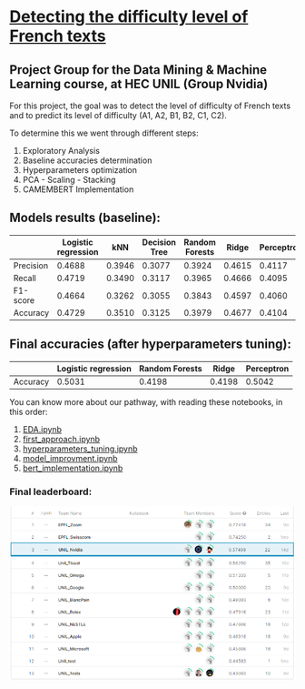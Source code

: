 # [Detecting the difficulty level of French texts](https://www.kaggle.com/c/detecting-the-difficulty-level-of-french-texts/overview/evaluation)
## Project Group for the Data Mining & Machine Learning course, at HEC UNIL (Group Nvidia)

For this project, the goal was to detect the level of difficulty of French texts and to predict its level of difficulty (A1, A2, B1, B2, C1, C2).

To determine this we went through different steps:

1. Exploratory Analysis
2. Baseline accuracies determination
3. Hyperparameters optimization
4. PCA - Scaling - Stacking
5. CAMEMBERT Implementation


## Models results (baseline):

|        | Logistic regression | kNN |	Decision Tree  | Random Forests | Ridge | Perceptron |
| ----------- | ----------- | ----------- | ----------- | -----------   | ----------- | ----------- |
| Precision 	 | 0.4688      | 0.3946      | 0.3077       | 0.3924   | 0.4615        | 0.4117 |
| Recall   | 0.4719        | 0.3490   | 0.3117        | 0.3965   | 0.4666        | 0.4095 |
| F1-score    | 0.4664        | 0.3262   | 0.3055        | 0.3843   | 0.4597        | 0.4060 | 
| Accuracy   | 0.4729        | 0.3510   | 0.3125        | 0.3979   | 0.4677        | 0.4104 |


## Final accuracies (after hyperparameters tuning):

|        | Logistic regression | Random Forests | Ridge | Perceptron |
| ----------- | ----------- |  -----------   | ----------- | ----------- |
| Accuracy   | 0.5031        |  0.4198  | 0.4198   | 0.5042        | 0.4677 |

You can know more about our pathway, with reading these notebooks, in this order:

1. [EDA.ipynb](http://github.com/LaCrazyTomato/Group-Project-DM-ML-2021/blob/main/code/EDA.ipynb)
2. [first_approach.ipynb](http://github.com/LaCrazyTomato/Group-Project-DM-ML-2021/blob/main/code/first_approach.ipynb)
3. [hyperparameters_tuning.ipynb](http://github.com/LaCrazyTomato/Group-Project-DM-ML-2021/blob/main/code/hyperparameters_tuning.ipynb)
4. [model_improvment.ipynb](http://github.com/LaCrazyTomato/Group-Project-DM-ML-2021/blob/main/code/model_improvement.ipynb)
5. [bert_implementation.ipynb](http://github.com/LaCrazyTomato/Group-Project-DM-ML-2021/blob/main/code/bert_implementation.ipynb)					
					
					
### Final leaderboard:

![final_leaderboard](data/leaderboard.PNG)


